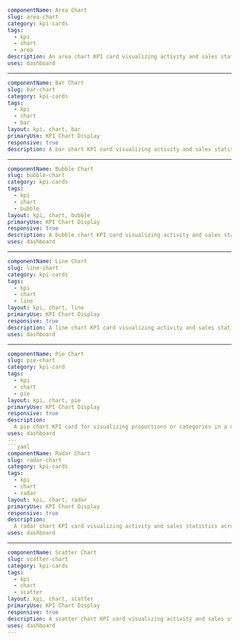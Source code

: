 ```yaml
componentName: Area Chart
slug: area-chart
category: kpi-cards
tags:
  - kpi
  - chart
  - area
description: An area chart KPI card visualizing activity and sales statistics over time, with selectable ranges. Clean, interactive, and ideal for dashboards or analytics pages.
uses: dashboard
```

---

```yaml
componentName: Bar Chart
slug: bar-chart
category: kpi-cards
tags:
  - kpi
  - chart
  - bar
layout: kpi, chart, bar
primaryUse: KPI Chart Display
responsive: true
description: A bar chart KPI card visualizing activity and sales statistics over time, with selectable ranges. Clean, interactive, and ideal for dashboards or analytics pages.
```

---

```yaml
componentName: Bubble Chart
slug: bubble-chart
category: kpi-cards
tags:
  - kpi
  - chart
  - bubble
layout: kpi, chart, bubble
primaryUse: KPI Chart Display
responsive: true
description: A bubble chart KPI card visualizing activity and sales statistics over selectable time ranges. Interactive, responsive, and ideal for dashboards or analytics pages.
uses: dashboard
```

---

```yaml
componentName: Line Chart
slug: line-chart
category: kpi-cards
tags:
  - kpi
  - chart
  - line
layout: kpi, chart, line
primaryUse: KPI Chart Display
responsive: true
description: A line chart KPI card visualizing activity and sales statistics over time, with selectable ranges. Clean, interactive, and ideal for dashboards or analytics pages.
uses: dashboard
```

---

````yaml
componentName: Pie Chart
slug: pie-chart
category: kpi-card
tags:
  - kpi
  - chart
  - pie
layout: kpi, chart, pie
primaryUse: KPI Chart Display
responsive: true
description:
  A pie chart KPI card for visualizing proportions or categories in a dataset. Ideal for dashboards or analytics pages.
uses: dashboard
---
```yaml
componentName: Radar Chart
slug: radar-chart
category: kpi-cards
tags:
  - kpi
  - chart
  - radar
layout: kpi, chart, radar
primaryUse: KPI Chart Display
responsive: true
description:
  A radar chart KPI card visualizing activity and sales statistics across multiple categories or time periods. Interactive, responsive, and perfect for dashboards or analytics.
uses: dashboard
````

---

```yaml
componentName: Scatter Chart
slug: scatter-chart
category: kpi-cards
tags:
  - kpi
  - chart
  - scatter
layout: kpi, chart, scatter
primaryUse: KPI Chart Display
responsive: true
description: A scatter chart KPI card visualizing activity and sales statistics over selectable time ranges. Interactive, responsive, and ideal for dashboards or analytics pages.
uses: dashboard
---
```

